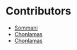 # Contributors

- [Sommani](sommani@github.com)
- [Chonlamas](chonlamas.ch@github.com)
- [Chonlamas](chonlamas.ch@github.com)